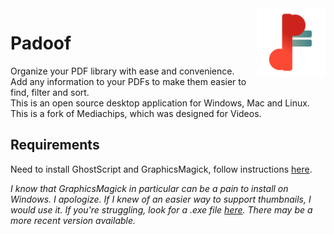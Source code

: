 
<img align="right" width="110" height="110" src="./public/icons/icon.png">

# Padoof
Organize your PDF library with ease and convenience.  <br>
Add any information to your PDFs to make them easier to find, filter and sort.  <br>
This is an open source desktop application for Windows, Mac and Linux. <br>
This is a fork of Mediachips, which was designed for Videos.


## Requirements

Need to install GhostScript and GraphicsMagick, follow instructions [here](https://github.com/yakovmeister/pdf2image/blob/HEAD/docs/gm-installation.md). 

*I know that GraphicsMagick in particular can be a pain to install on Windows. I apologize. If I knew of an easier way to support thumbnails, I would use it. If you're struggling, look for a .exe file [here](https://sourceforge.net/projects/graphicsmagick/files/graphicsmagick-binaries/1.3.43/). There may be a more recent version available.*

